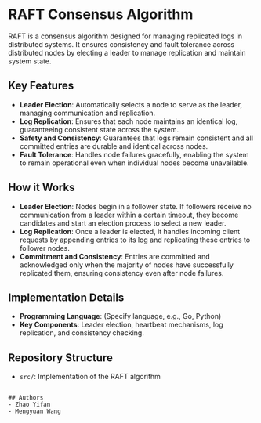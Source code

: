 # RAFT Consensus Algorithm

RAFT is a consensus algorithm designed for managing replicated logs in distributed systems. It ensures consistency and fault tolerance across distributed nodes by electing a leader to manage replication and maintain system state.

## Key Features
- **Leader Election**: Automatically selects a node to serve as the leader, managing communication and replication.
- **Log Replication**: Ensures that each node maintains an identical log, guaranteeing consistent state across the system.
- **Safety and Consistency**: Guarantees that logs remain consistent and all committed entries are durable and identical across nodes.
- **Fault Tolerance**: Handles node failures gracefully, enabling the system to remain operational even when individual nodes become unavailable.

## How it Works
- **Leader Election**: Nodes begin in a follower state. If followers receive no communication from a leader within a certain timeout, they become candidates and start an election process to select a new leader.
- **Log Replication**: Once a leader is elected, it handles incoming client requests by appending entries to its log and replicating these entries to follower nodes.
- **Commitment and Consistency**: Entries are committed and acknowledged only when the majority of nodes have successfully replicated them, ensuring consistency even after node failures.

## Implementation Details
- **Programming Language**: (Specify language, e.g., Go, Python)
- **Key Components**: Leader election, heartbeat mechanisms, log replication, and consistency checking.

## Repository Structure
- `src/`: Implementation of the RAFT algorithm
```

## Authors
- Zhao Yifan
- Mengyuan Wang


